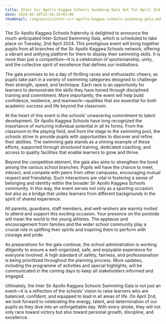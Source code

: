 ```yaml
---
title: Inter Sir Apollo Kaggwa Schools Swimming Gala Set for April 2nd, 2024
date: 2024-03-18T12:54:15+03:00
thumbnail: /img/posts/inter-sir-apollo-kaggwa-schools-swimming-gala.webp
---
```

The Sir Apollo Kaggwa Schools fraternity is delighted to announce the much-anticipated Inter-School Swimming Gala, which is scheduled to take place on Tuesday, 2nd April 2024. This prestigious event will bring together pupils from all branches of the Sir Apollo Kaggwa Schools network, offering a vibrant and unifying platform for them to display their swimming skills. It is more than just a competition—it is a celebration of sportsmanship, unity, and the collective spirit of excellence that defines our institutions.



The gala promises to be a day of thrilling races and enthusiastic cheers, as pupils take part in a variety of swimming categories designed to challenge their strength, speed, and technique. Each race is an opportunity for learners to demonstrate the skills they have honed through disciplined training and commitment. More importantly, the event will help build confidence, resilience, and teamwork—qualities that are essential for both academic success and life beyond the classroom.



At the heart of this event is the schools’ unwavering commitment to talent development. Sir Apollo Kaggwa Schools have long recognized the importance of nurturing individual potential in all its forms. From the classroom to the playing field, and from the stage to the swimming pool, the schools strive to provide pupils with opportunities to discover and refine their abilities. The swimming gala stands as a shining example of these efforts, supported through structured training, dedicated coaching, and access to quality facilities that enable learners to grow and thrive.



Beyond the competitive element, the gala also aims to strengthen the bond among the various school branches. Pupils will have the chance to meet, interact, and compete with peers from other campuses, encouraging mutual respect and friendship. Such interactions are vital in fostering a sense of belonging and identity within the broader Sir Apollo Kaggwa Schools community. In this way, the event serves not only as a sporting occasion but also as a bridge that unites learners from different backgrounds in the spirit of shared experience.



All parents, guardians, staff members, and well-wishers are warmly invited to attend and support this exciting occasion. Your presence on the poolside will mean the world to the young athletes. The applause and encouragement from families and the wider school community play a crucial role in uplifting their spirits and inspiring them to perform with courage and pride.



As preparations for the gala continue, the school administration is working diligently to ensure a well-organized, safe, and enjoyable experience for everyone involved. A high standard of safety, fairness, and professionalism is being prioritized throughout the planning process. More updates, including the programme of activities and special highlights, will be communicated in the coming days to keep all stakeholders informed and engaged.



Ultimately, the Inter Sir Apollo Kaggwa Schools Swimming Gala is not just an event—it is a reflection of the schools’ vision to raise learners who are balanced, confident, and equipped to lead in all areas of life. On April 2nd, we look forward to celebrating the energy, talent, and determination of our pupils as they dive into an unforgettable day. With every stroke, they will not only race toward victory but also toward personal growth, discipline, and excellence.
